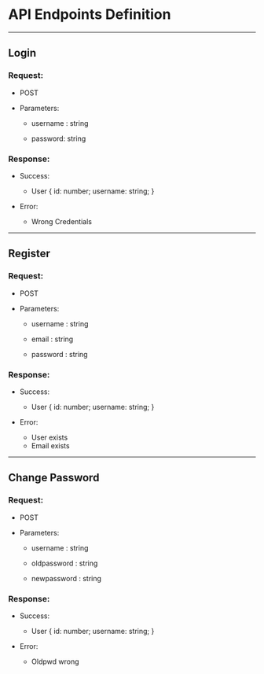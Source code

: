 # API Endpoints Definition

---

## Login

### Request:

- POST

- Parameters:
  
  - username : string
  
  - password: string

### Response:

- Success:
  
  - User { id: number; username: string; }

- Error: 
  
  - Wrong Credentials

---

## Register

### Request:

- POST

- Parameters:
  
  - username : string
  
  - email : string
  
  - password : string

### Response:

- Success:
  
  - User { id: number; username: string; }

- Error:
  
  - User exists
  - Email exists

---

## Change Password

### Request:

- POST

- Parameters:
  
  - username : string
  
  - oldpassword : string
  
  - newpassword : string

### Response:

- Success:
  
  - User { id: number; username: string; }

- Error:
  
  - Oldpwd wrong
